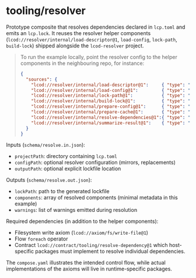 # tooling/resolver

Prototype composite that resolves dependencies declared in `lcp.toml` and emits an `lcp.lock`. It reuses the resolver helper components (`lcod://resolver/internal/load-descriptor@1`, `load-config`, `lock-path`, `build-lock`) shipped alongside the `lcod-resolver` project.

> To run the example locally, point the resolver config to the helper components in the neighbouring repo, for instance:
>
> ```json
> {
>   "sources": {
>     "lcod://resolver/internal/load-descriptor@1":     { "type": "path", "path": "../lcod-resolver/components/internal/load_descriptor" },
>     "lcod://resolver/internal/load-config@1":         { "type": "path", "path": "../lcod-resolver/components/internal/load_config" },
>     "lcod://resolver/internal/lock-path@1":           { "type": "path", "path": "../lcod-resolver/components/internal/lock_path" },
>     "lcod://resolver/internal/build-lock@1":          { "type": "path", "path": "../lcod-resolver/components/internal/build_lock" },
>     "lcod://resolver/internal/prepare-config@1":      { "type": "path", "path": "../lcod-resolver/components/internal/prepare_config" },
>     "lcod://resolver/internal/prepare-cache@1":       { "type": "path", "path": "../lcod-resolver/components/internal/prepare_cache" },
>     "lcod://resolver/internal/resolve-dependencies@1":{ "type": "path", "path": "../lcod-resolver/components/internal/resolve_dependencies" },
>     "lcod://resolver/internal/summarize-result@1":    { "type": "path", "path": "../lcod-resolver/components/internal/summarize_result" }
>   }
> }
> ```

Inputs (`schema/resolve.in.json`):
- `projectPath`: directory containing `lcp.toml`
- `configPath`: optional resolver configuration (mirrors, replacements)
- `outputPath`: optional explicit lockfile location

Outputs (`schema/resolve.out.json`):
- `lockPath`: path to the generated lockfile
- `components`: array of resolved components (minimal metadata in this example)
- `warnings`: list of warnings emitted during resolution

Required dependencies (in addition to the helper components):
- Filesystem write axiom (`lcod://axiom/fs/write-file@1`)
- Flow `foreach` operator
- Contract `lcod://contract/tooling/resolve-dependency@1` which host-specific packages must implement to resolve individual dependencies.

The `compose.yaml` illustrates the intended control flow, while actual implementations of the axioms will live in runtime-specific packages.
